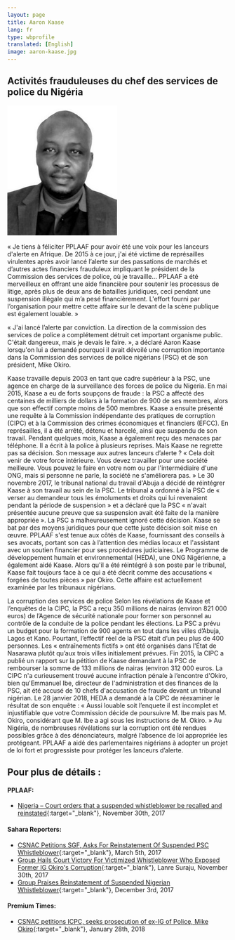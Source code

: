 ```yaml
---
layout: page
title: Aaron Kaase
lang: fr
type: wbprofile
translated: [English]
image: aaron-kaase.jpg
---
```

<h2>Activités frauduleuses du chef des services de police du Nigéria</h2>

<div class="profile-block">
<img src="/assets/images/profiles/aaron-kaase.jpg">
<p>« Je tiens à féliciter PPLAAF pour avoir été une
voix pour les lanceurs d&#39;alerte en Afrique. De
2015 à ce jour, j&#39;ai été victime de représailles
virulentes après avoir lancé l’alerte sur des
passations de marchés et d’autres actes
financiers frauduleux impliquant le président
de la Commission des services de police, où je
travaille… PPLAAF a été merveilleux en offrant
une aide financière pour soutenir les
processus de litige, après plus de deux ans de
batailles juridiques, ceci pendant une
suspension illégale qui m’a pesé
financièrement. L&#39;effort fourni par
l’organisation pour mettre cette affaire sur le
devant de la scène publique est également
louable. »</p>
</div>
<div class=" divider"></div>

« J&#39;ai lancé l’alerte par conviction. La direction de la commission des services de
police a complétement détruit cet important organisme public. C&#39;était dangereux,
mais je devais le faire. », a déclaré Aaron Kaase lorsqu&#39;on lui a demandé pourquoi
il avait dévoilé une corruption importante dans la Commission des services de
police nigérians (PSC) et de son président, Mike Okiro.

Kaase travaille depuis 2003 en tant que cadre supérieur à la PSC, une agence en charge de la surveillance des forces de police du Nigeria. En mai 2015, Kaase a eu de forts soupçons de fraude : la PSC a affecté des centaines de milliers de dollars à la formation de 900 de ses membres, alors que son effectif compte moins de 500 membres.
Kaase a ensuite présenté une requête à la Commission indépendante des pratiques de corruption (CIPC) et à la Commission des crimes économiques et financiers (EFCC). En représailles, il a été arrêté, détenu et harcelé, ainsi que suspendu de son travail.
Pendant quelques mois, Kaase a également reçu des menaces par téléphone. Il a écrit à la police à plusieurs reprises.
Mais Kaase ne regrette pas sa décision. Son message aux autres lanceurs d’alerte ? « Cela doit venir de votre force intérieure. Vous devez travailler pour une société meilleure. Vous pouvez le faire en votre nom ou par l'intermédiaire d'une ONG, mais si personne ne parle, la société ne s'améliorera pas. »
Le 30 novembre 2017, le tribunal national du travail d'Abuja a décidé de réintégrer Kaase à son travail au sein de la PSC. Le tribunal a ordonné à la PSC de « verser au demandeur tous les émoluments et droits qui lui revenaient pendant la période de suspension » et a déclaré que la PSC « n'avait présentée aucune preuve que sa suspension avait été faite de la manière appropriée ».
La PSC a malheureusement ignoré cette décision. Kaase se bat par des moyens juridiques pour que cette juste décision soit mise en œuvre.
PPLAAF s'est tenue aux côtés de Kaase, fournissant des conseils à ses avocats, portant son cas à l’attention des médias locaux et l'assistant avec un soutien financier pour ses procédures judiciaires. Le Programme de développement humain et environnemental (HEDA), une ONG Nigérienne, a également aidé Kaase.
Alors qu'il a été réintégré à son poste par le tribunal, Kaase fait toujours face à ce qui a été décrit comme des accusations « forgées de toutes pièces » par Okiro. Cette affaire est actuellement examinée par les tribunaux nigérians.

La corruption des services de police
Selon les révélations de Kaase et l’enquêtes de la CIPC, la PSC a reçu 350 millions de nairas (environ 821 000 euros) de l’Agence de sécurité nationale pour former son personnel au contrôle de la conduite de la police pendant les élections. La PSC a prévu un budget pour la formation de 900 agents en tout dans les villes d’Abuja, Lagos et Kano. Pourtant, l’effectif réel de la PSC était d’un peu plus de 400 personnes. Les « entraînements fictifs » ont été organisés dans l'État de Nasarawa plutôt qu’aux trois villes initialement prévues. 
Fin 2015, la CIPC a publié un rapport sur la pétition de Kaase demandant à la PSC de rembourser la somme de 133 millions de nairas (environ 312 000 euros. La CIPC n'a curieusement trouvé aucune infraction pénale à l’encontre d'Okiro, bien qu'Emmanuel Ibe, directeur de l'administration et des finances de la PSC, ait été accusé de 10 chefs d'accusation de fraude devant un tribunal nigérian.
Le 28 janvier 2018, HEDA a demandé à la CIPC de réexaminer le résultat de son enquête : « Aussi louable soit l’enquete il est incomplet et injustifiable que votre Commission décide de poursuivre M. Ibe mais pas M. Okiro, considérant que M. Ibe a agi sous les instructions de M. Okiro. »
Au Nigéria, de nombreuses révélations sur la corruption ont été rendues possibles grâce à des dénonciateurs, malgré l’absence de loi appropriée les protégeant. PPLAAF a aidé des parlementaires nigérians à adopter un projet de loi fort et progressiste pour protéger les lanceurs d’alerte.



## Pour plus de détails :
 
#### PPLAAF: 
- [Nigeria – Court orders that a suspended whistleblower be recalled and reinstated](https://pplaaf.org/2017/11/30/nigeria-court-orders-whistleblower-reinstation.html){:target="_blank"}, November 30th, 2017

#### Sahara Reporters:
- [CSNAC Petitions SGF, Asks For Reinstatement Of Suspended PSC Whistleblower](http://saharareporters.com/2017/03/05/csnac-petitions-sgf-asks-reinstatement-suspended-psc-whistleblower){:target="_blank"}, March 5th, 2017
- [Group Hails Court Victory For Victimized Whistleblower Who Exposed Former IG Okiro's Corruption](http://saharareporters.com/2017/11/30/group-hails-court-victory-victimized-whistleblower-who-exposed-former-ig-okiros){:target="_blank"}, Lanre Suraju, November 30th, 2017
- [Group Praises Reinstatement of Suspended Nigerian Whistleblower](http://saharareporters.com/2017/12/03/group-praises-reinstatement-suspended-nigerian-whistleblower){:target="_blank"}, December 3rd, 2017

#### Premium Times:
 - [CSNAC petitions ICPC, seeks prosecution of ex-IG of Police, Mike Okiro](https://www.premiumtimesng.com/news/more-news/256920-csnac-petitions-icpc-seeks-prosecution-ex-ig-police-mike-okiro.html){:target="_blank"}, January 28th, 2018
 